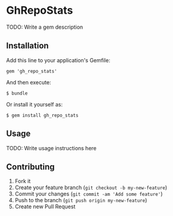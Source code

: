 # GhRepoStats

TODO: Write a gem description

## Installation

Add this line to your application's Gemfile:

    gem 'gh_repo_stats'

And then execute:

    $ bundle

Or install it yourself as:

    $ gem install gh_repo_stats

## Usage

TODO: Write usage instructions here

## Contributing

1. Fork it
2. Create your feature branch (`git checkout -b my-new-feature`)
3. Commit your changes (`git commit -am 'Add some feature'`)
4. Push to the branch (`git push origin my-new-feature`)
5. Create new Pull Request
